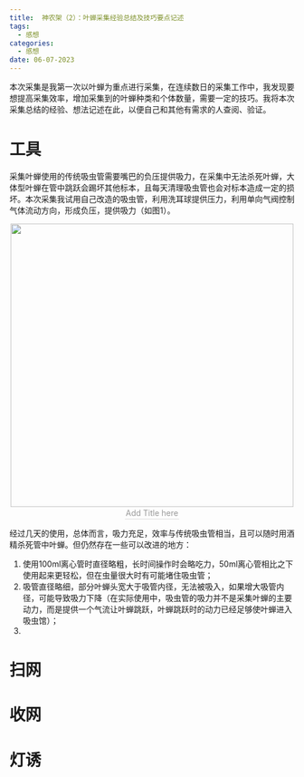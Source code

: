 ```yaml
---
title:  神农架（2）：叶蝉采集经验总结及技巧要点记述
tags:
  - 感想
categories:
  - 感想
date: 06-07-2023
---
```

本次采集是我第一次以叶蝉为重点进行采集，在连续数日的采集工作中，我发现要想提高采集效率，增加采集到的叶蝉种类和个体数量，需要一定的技巧。我将本次采集总结的经验、想法记述在此，以便自己和其他有需求的人查阅、验证。

# 工具
采集叶蝉使用的传统吸虫管需要嘴巴的负压提供吸力，在采集中无法杀死叶蝉，大体型叶蝉在管中跳跃会踢坏其他标本，且每天清理吸虫管也会对标本造成一定的损坏。本次采集我试用自己改造的吸虫管，利用洗耳球提供压力，利用单向气阀控制气体流动方向，形成负压，提供吸力（如图1）。

<div align=center>
<img src="/Pictures/*.jpeg" width="500" />
<br>
    <div style="color:orange; border-bottom: 1px solid #d9d9d9;
    display: inline-block;
    color: #999;
    padding: 2px;">
      Add Title here
</div>
</div>

经过几天的使用，总体而言，吸力充足，效率与传统吸虫管相当，且可以随时用酒精杀死管中叶蝉。但仍然存在一些可以改进的地方：
1. 使用100ml离心管时直径略粗，长时间操作时会略吃力，50ml离心管相比之下使用起来更轻松，但在虫量很大时有可能堵住吸虫管；
2. 吸管直径略细，部分叶蝉头宽大于吸管内径，无法被吸入，如果增大吸管内径，可能导致吸力下降（在实际使用中，吸虫管的吸力并不是采集叶蝉的主要动力，而是提供一个气流让叶蝉跳跃，叶蝉跳跃时的动力已经足够使叶蝉进入吸虫馆）；
3. 


# 扫网

# 收网

# 灯诱